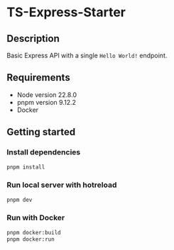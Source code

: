 # TS-Express-Starter

## Description

Basic Express API with a single `Hello World!` endpoint.

## Requirements

- Node version 22.8.0
- pnpm version 9.12.2
- Docker

## Getting started

### Install dependencies

```bash
pnpm install
```

### Run local server with hotreload

```bash
pnpm dev
```

### Run with Docker

```bash
pnpm docker:build
pnpm docker:run
```
